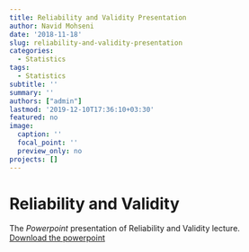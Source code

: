 ```yaml
---
title: Reliability and Validity Presentation
author: Navid Mohseni
date: '2018-11-18'
slug: reliability-and-validity-presentation
categories:
  - Statistics
tags:
  - Statistics
subtitle: ''
summary: ''
authors: ["admin"]
lastmod: '2019-12-10T17:36:10+03:30'
featured: no
image:
  caption: ''
  focal_point: ''
  preview_only: no
projects: []
---
```


# Reliability and Validity

The *Powerpoint* presentation of Reliability and Validity lecture. <br>
[Download the powerpoint](./Validity-And-Reliability.pptx)
